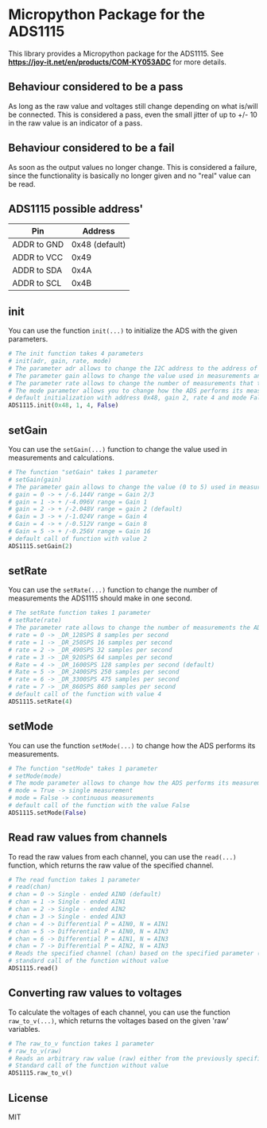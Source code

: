 # Micropython Package for the ADS1115

This library provides a Micropython package for the ADS1115.
See **https://joy-it.net/en/products/COM-KY053ADC** for more details.

## Behaviour considered to be a pass
As long as the raw value and voltages still change depending on what is/will be connected. This is considered a pass, even the small jitter of up to +/- 10 in the raw value is an indicator of a pass.

## Behaviour considered to be a fail
As soon as the output values no longer change. This is considered a failure, since the functionality is basically no longer given and no "real" value can be read.

## ADS1115 possible address'
| Pin         | Address        |
| ----------- | -------------- |
| ADDR to GND | 0x48 (default) |
| ADDR to VCC | 0x49           |
| ADDR to SDA | 0x4A           |
| ADDR to SCL | 0x4B           |

## init
You can use the function `init(...)` to initialize the ADS with the given parameters.
```python
# The init function takes 4 parameters
# init(adr, gain, rate, mode)
# The parameter adr allows to change the I2C address to the address of the physical device.
# The parameter gain allows to change the value used in measurements and calculations
# The parameter rate allows to change the number of measurements that the ADS1115 should perform in one second.
# The mode parameter allows you to change how the ADS performs its measurements.
# default initialization with address 0x48, gain 2, rate 4 and mode False
ADS1115.init(0x48, 1, 4, False)
```

## setGain
You can use the `setGain(...)` function to change the value used in measurements and calculations.
```python
# The function "setGain" takes 1 parameter
# setGain(gain)
# The parameter gain allows to change the value (0 to 5) used in measurements and calculations
# gain = 0 -> + /-6.144V range = Gain 2/3
# gain = 1 -> + /-4.096V range = Gain 1
# gain = 2 -> + /-2.048V range = gain 2 (default)
# Gain = 3 -> + /-1.024V range = Gain 4
# Gain = 4 -> + /-0.512V range = Gain 8
# Gain = 5 -> + /-0.256V range = Gain 16
# default call of function with value 2
ADS1115.setGain(2)
```

## setRate
You can use the `setRate(...)` function to change the number of measurements the ADS1115 should make in one second.
```python
# The setRate function takes 1 parameter
# setRate(rate)
# The parameter rate allows to change the number of measurements the ADS1115 should make in one second, based on the given value (0 to 7)
# rate = 0 -> _DR_128SPS 8 samples per second
# rate = 1 -> _DR_250SPS 16 samples per second
# rate = 2 -> _DR_490SPS 32 samples per second
# rate = 3 -> _DR_920SPS 64 samples per second
# Rate = 4 -> _DR_1600SPS 128 samples per second (default)
# Rate = 5 -> _DR_2400SPS 250 samples per second
# rate = 6 -> _DR_3300SPS 475 samples per second
# rate = 7 -> _DR_860SPS 860 samples per second
# default call of the function with value 4
ADS1115.setRate(4)
```

## setMode
You can use the function `setMode(...)` to change how the ADS performs its measurements.
```python
# The function "setMode" takes 1 parameter
# setMode(mode)
# The mode parameter allows to change how the ADS performs its measurements
# mode = True -> single measurement
# mode = False -> continuous measurements
# default call of the function with the value False
ADS1115.setMode(False)
```

## Read raw values from channels
To read the raw values from each channel, you can use the `read(...)` function, which returns the raw value of the specified channel.
```python
# The read function takes 1 parameter
# read(chan)
# chan = 0 -> Single - ended AIN0 (default)
# chan = 1 -> Single - ended AIN1
# chan = 2 -> Single - ended AIN2
# chan = 3 -> Single - ended AIN3
# chan = 4 -> Differential P = AIN0, N = AIN1
# chan = 5 -> Differential P = AIN0, N = AIN3
# chan = 6 -> Differential P = AIN1, N = AIN3
# chan = 7 -> Differential P = AIN2, N = AIN3
# Reads the specified channel (chan) based on the specified parameter (0 to 7)
# standard call of the function without value
ADS1115.read()
```

## Converting raw values to voltages
To calculate the voltages of each channel, you can use the function `raw_to_v(...)`, which returns the voltages based on the given 'raw' variables.
```python
# The raw_to_v function takes 1 parameter
# raw_to_v(raw)
# Reads an arbitrary raw value (raw) either from the previously specified channel or from any other variable and converts it to voltages.
# Standard call of the function without value
ADS1115.raw_to_v()
```

## License

MIT
